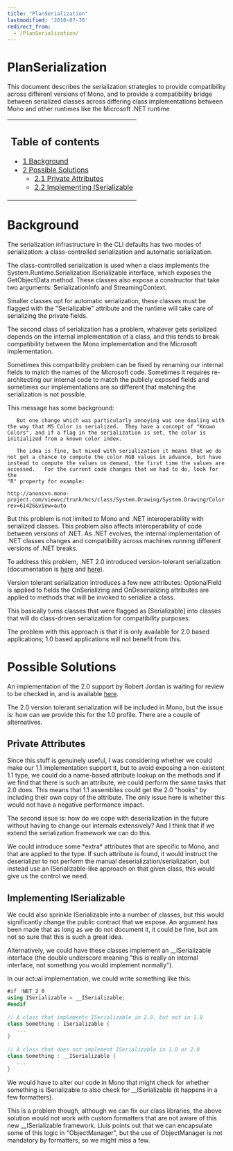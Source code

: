 ```yaml
---
title: "PlanSerialization"
lastmodified: '2010-07-30'
redirect_from:
  - /PlanSerialization/
---
```


PlanSerialization
=================

This document describes the serialization strategies to provide compatibility across different versions of Mono, and to provide a compatibility bridge between serialized classes across differing class implementations between Mono and other runtimes like the Microsoft .NET runtime

<table>
<col width="100%" />
<tbody>
<tr class="odd">
<td align="left"><h2>Table of contents</h2>
<ul>
<li><a href="#background">1 Background</a></li>
<li><a href="#possible-solutions">2 Possible Solutions</a>
<ul>
<li><a href="#private-attributes">2.1 Private Attributes</a></li>
<li><a href="#implementing-iserializable">2.2 Implementing ISerializable</a></li>
</ul></li>
</ul></td>
</tr>
</tbody>
</table>

Background
==========

The serialization infrastructure in the CLI defaults has two modes of serialization: a class-controlled serialization and automatic serialization.

The class-controlled serialization is used when a class implements the System.Runtime.Serialization.ISerializable interface, which exposes the GetObjectData method. These classes also expose a constructor that take two arguments: SerializationInfo and StreamingContext.

Smaller classes opt for automatic serialization, these classes must be flagged with the "Serializable" attribute and the runtime will take care of serializing the private fields.

The second class of serialization has a problem, whatever gets serialized depends on the internal implementation of a class, and this tends to break compatibility between the Mono implementation and the Microsoft implementation.

Sometimes this compatibility problem can be fixed by renaming our internal fields to match the names of the Microsoft code. Sometimes it requires re-architecting our internal code to match the publicly exposed fields and sometimes our implementations are so different that matching the serialization is not possible.

This message has some background:

       But one change which was particularly annoying was one dealing with
    the way that MS Color is serialized.  They have a concept of "Known
    Colors", and if a flag in the serialization is set, the color is
    initialized from a known color index.

       The idea is fine, but mixed with serialization it means that we do
    not get a chance to compute the color RGB values in advance, but have
    instead to compute the values on demand, the first time the values are
    accessed.   For the current code changes that we had to do, look for the
    "R" property for example:

    http://anonsvn.mono-project.com/viewvc/trunk/mcs/class/System.Drawing/System.Drawing/Color.cs?rev=61426&view=auto

But this problem is not limited to Mono and .NET interoperability with serialized classes. This problem also affects interoperability of code between versions of .NET. As .NET evolves, the internal implementation of .NET classes changes and compatibility across machines running different versions of .NET breaks.

To address this problem, .NET 2.0 introduced version-tolerant serialization (documentation is [here](http://www.codeguru.com/csharp/.net/net_general/netframeworkclasses/article.php/c9297/) and [here](http://msdn2.microsoft.com/en-us/library/ms229752.aspx)).

Version tolerant serialization introduces a few new attributes: OptionalField is applied to fields the OnSerializing and OnDeserializing attributes are applied to methods that will be invoked to serialize a class.

This basically turns classes that were flagged as [Serializable] into classes that will do class-driven serialization for compatibility purposes.

The problem with this approach is that it is only available for 2.0 based applications; 1.0 based applications will not benefit from this.

Possible Solutions
==================

An implementation of the 2.0 support by Robert Jordan is waiting for review to be checked in, and is available [here](http://bugzilla.novell.com/show_bug.cgi?id=MONO78594).

The 2.0 version tolerant serialization will be included in Mono, but the issue is: how can we provide this for the 1.0 profile. There are a couple of alternatives.

Private Attributes
------------------

Since this stuff is genuinely useful, I was considering whether we could make our 1.1 implementation support it, but to avoid exposing a non-existent 1.1 type, we could do a name-based attribute lookup on the methods and if we find that there is such an attribute, we could perform the same tasks that 2.0 does. This means that 1.1 assemblies could get the 2.0 "hooks" by including their own copy of the attribute. The only issue here is whether this would not have a negative performance impact.

The second issue is: how do we cope with deserialization in the future without having to change our internals extensively? And I think that if we extend the serialization framework we can do this.

We could introduce some \*extra\* attributes that are specific to Mono, and that are applied to the type. If such attribute is found, it would instruct the deserializer to not perform the manual deserialization/serialization, but instead use an ISerializable-like approach on that given class, this would give us the control we need.

Implementing ISerializable
--------------------------

We could also sprinkle ISerializable into a number of classes, but this would significantly change the public contract that we expose. An argument has been made that as long as we do not document it, it could be fine, but am not so sure that this is such a great idea.

Alternatively, we could have these classes implement an __ISerializable interface (the double underscore meaning "this is really an internal interface, not something you would implement normally").

In our actual implementation, we could write something like this:

``` csharp
#if !NET_2_0
using ISerializable = __ISerializable;
#endif
 
// A class that implements ISerializable in 2.0, but not in 1.0
class Something : ISerializable {
   ...
}
 
// A class that does not implement ISerializable in 1.0 or 2.0
class Something : __ISerializable {
   ...
}
```

We would have to alter our code in Mono that might check for whether something is ISerializable to also check for __ISerializable (it happens in a few formatters).

This is a problem though, although we can fix our class libraries, the above solution would not work with custom formatters that are not aware of this new __ISerializable framework. Lluis points out that we can encapsulate some of this logic in "ObjectManager", but the use of ObjectManager is not mandatory by formatters, so we might miss a few.

